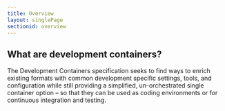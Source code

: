 ```yaml
---
title: Overview
layout: singlePage
sectionid: overview
---
```


## What are development containers?
The Development Containers specification seeks to find ways to enrich existing formats with common development specific settings, tools, and configuration while still providing a simplified, un-orchestrated single container option – so that they can be used as coding environments or for continuous integration and testing.